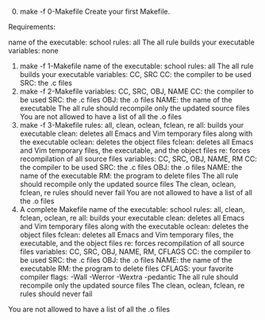 0. make -f 0-Makefile
   Create your first Makefile.

Requirements:

name of the executable: school
rules: all
The all rule builds your executable
variables: none

1. make -f 1-Makefile
   name of the executable: school
   rules: all
   The all rule builds your executable
   variables: CC, SRC
   CC: the compiler to be used
   SRC: the .c files
2. make -f 2-Makefile
   variables: CC, SRC, OBJ, NAME
   CC: the compiler to be used
   SRC: the .c files
   OBJ: the .o files
   NAME: the name of the executable
   The all rule should recompile only the updated source files
   You are not allowed to have a list of all the .o files
3. make -f 3-Makefile
   rules: all, clean, oclean, fclean, re
   all: builds your executable
   clean: deletes all Emacs and Vim temporary files along with the executable
   oclean: deletes the object files
   fclean: deletes all Emacs and Vim temporary files, the executable, and the object files
   re: forces recompilation of all source files
   variables: CC, SRC, OBJ, NAME, RM
   CC: the compiler to be used
   SRC: the .c files
   OBJ: the .o files
   NAME: the name of the executable
   RM: the program to delete files
   The all rule should recompile only the updated source files
   The clean, oclean, fclean, re rules should never fail
   You are not allowed to have a list of all the .o files
4. A complete Makefile
   name of the executable: school
   rules: all, clean, fclean, oclean, re
   all: builds your executable
   clean: deletes all Emacs and Vim temporary files along with the executable
   oclean: deletes the object files
   fclean: deletes all Emacs and Vim temporary files, the executable, and the object files
   re: forces recompilation of all source files
   variables: CC, SRC, OBJ, NAME, RM, CFLAGS
   CC: the compiler to be used
   SRC: the .c files
   OBJ: the .o files
   NAME: the name of the executable
   RM: the program to delete files
   CFLAGS: your favorite compiler flags: -Wall -Werror -Wextra -pedantic
   The all rule should recompile only the updated source files
   The clean, oclean, fclean, re rules should never fail

You are not allowed to have a list of all the .o files
